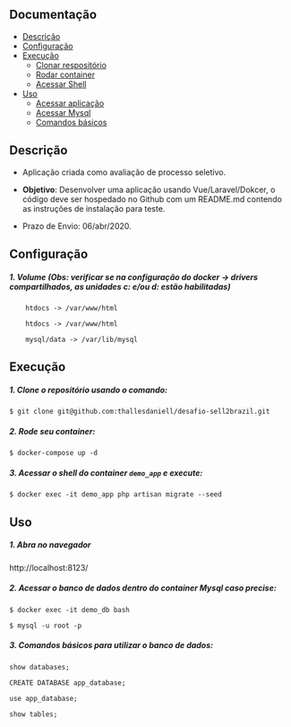 
## Documentação

* [Descrição](#descrição)
* [Configuração](#configuração)
* [Execução](#execução)
    - [Clonar respositório](#1-clone-o-repositório-usando-o-comando)
    - [Rodar container](#2-rode-seu-container)
    - [Acessar Shell](#3-acessar-o-shell-do-container-demo_app-e-excute)
* [Uso](#uso)
    - [Acessar aplicação](#1-abra-no-navegador)
    - [Acessar Mysql](#2-acessar-o-banco-de-dados-dentro-do-container-mysql-caso-precise)
    - [Comandos básicos](#3-comandos-básicos-para-utilizar-o-banco-de-dados)




## Descrição

 - Aplicação criada como avaliação de processo seletivo.

 - __Objetivo__: Desenvolver uma aplicação usando Vue/Laravel/Dokcer, o código deve ser hospedado no Github com um README.md contendo as instruções de instalação para teste.

 - Prazo de Envio: 06/abr/2020.


## Configuração

##### 1. Volume (Obs: verificar se na configuração do docker -> drivers compartilhados, as unidades c: e/ou d: estão habilitadas)

        htdocs -> /var/www/html
        
        htdocs -> /var/www/html
        
        mysql/data -> /var/lib/mysql
	
## Execução

##### 1. Clone o repositório usando o comando:

```
$ git clone git@github.com:thallesdaniell/desafio-sell2brazil.git
```

##### 2. Rode seu container:

```
$ docker-compose up -d
```

##### 3. Acessar o shell do container `demo_app` e execute:
    
```
$ docker exec -it demo_app php artisan migrate --seed
```

## Uso

##### 1. Abra no navegador

   http://localhost:8123/

##### 2. Acessar o banco de dados dentro do container Mysql caso precise:

```
$ docker exec -it demo_db bash
```

```
$ mysql -u root -p
```

##### 3. Comandos básicos para utilizar o banco de dados:

	show databases;

	CREATE DATABASE app_database;
	
	use app_database;
	
	show tables;
